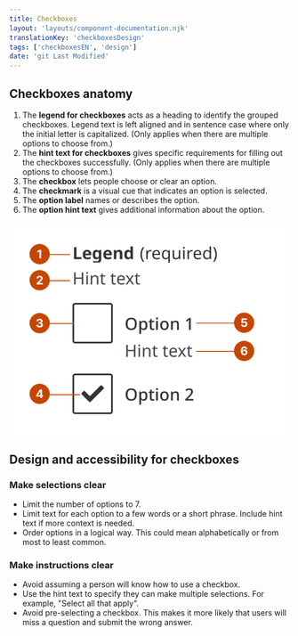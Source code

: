 ```yaml
---
title: Checkboxes
layout: 'layouts/component-documentation.njk'
translationKey: 'checkboxesDesign'
tags: ['checkboxesEN', 'design']
date: 'git Last Modified'
---
```


## Checkboxes anatomy

<ol class="anatomy-list">
  <li>The <strong>legend for checkboxes</strong> acts as a heading to identify the grouped checkboxes. Legend text is left aligned and in sentence case where only the initial letter is capitalized. (Only applies when there are multiple options to choose from.)</li>
  <li>The <strong>hint text for checkboxes</strong> gives specific requirements for filling out the checkboxes successfully. (Only applies when there are multiple options to choose from.)</li>
  <li>The <strong>checkbox</strong> lets people choose or clear an option.</li>
  <li>The <strong>checkmark</strong> is a visual cue that indicates an option is selected.</li>
  <li>The <strong>option label</strong> names or describes the option.</li>
  <li>The <strong>option hint text</strong> gives additional information about the option.</li>
</ol>

<img class="b-sm b-default p-300" src="/images/en/components/anatomy/gcds-checkboxes-anatomy.svg" alt='Checkboxes anatomy showing the labels "legend" at the top followed by “hint text” underneath. Under that are two checkboxes with labels beside them and hint text. One of the checkboxes has a checkmark.' />

## Design and accessibility for checkboxes

### Make selections clear

- Limit the number of options to 7.  
- Limit text for each option to a few words or a short phrase. Include hint text if more context is needed.  
- Order options in a logical way. This could mean alphabetically or from most to least common.

### Make instructions clear

- Avoid assuming a person will know how to use a checkbox.  
- Use the hint text to specify they can make multiple selections. For example, "Select all that apply".  
- Avoid pre-selecting a checkbox. This makes it more likely that users will miss a question and submit the wrong answer.
